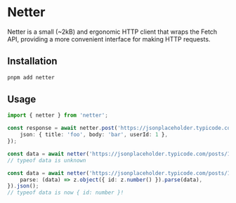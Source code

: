 # Netter

Netter is a small (~2kB) and ergonomic HTTP client that wraps the Fetch API, providing a more convenient interface for making HTTP requests.

## Installation

```bash
pnpm add netter
```

## Usage

```typescript
import { netter } from 'netter';

const response = await netter.post('https://jsonplaceholder.typicode.com/posts', {
    json: { title: 'foo', body: 'bar', userId: 1 },
});

const data = await netter('https://jsonplaceholder.typicode.com/posts/1').json();
// typeof data is unknown

const data = await netter('https://jsonplaceholder.typicode.com/posts/1', {
    parse: (data) => z.object({ id: z.number() }).parse(data),
}).json();
// typeof data is now { id: number }!
```
